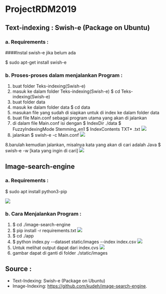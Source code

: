 # ProjectRDM2019

## Text-indexing : Swish-e (Package on Ubuntu)
### a. Requirements :
####Instal swish-e jika belum ada

$ sudo apt-get install swish-e

### b. Proses-proses dalam menjalankan Program :
1. buat folder Teks-indexing(Swish-e)
2. masuk ke dalam folder Teks-indexing(Swish-e)
$ cd Teks-indexing(Swish-e)
3. buat folder data
4. masuk ke dalam folder data
$ cd data
5. masukan file yang sudah di siapkan untuk di index ke dalam folder data
6. buat file Main.conf sebagai program utama yang akan di jalankan
7. di dalam file Main.conf isi dengan
$ IndexDir ./data
$ FuzzyIndexingMode Stemming_en1
$ IndexContents TXT* .txt
![](Screenshots/s4.PNG)
7. jalankan $ swish-e -c Main.conf 
![](Screenshots/s2.PNG)

8.barulah kemudian jalankan, misalnya kata yang akan di cari adalah Java $ swish-e -w [kata yang ingin di cari] 
![](Screenshots/s3.PNG)

## Image-search-engine
### a. Requirements :

$ sudo apt install python3-pip

![](Screenshots/1.PNG)

### b. Cara Menjalankan Program :
1.  $ cd ./image-search-engine
2.  $ pip install -r requirements.txt
![](Screenshots/3.PNG)
3.  $ cd ./app
4.  $ python index.py --dataset static/images --index index.csv 
![](Screenshots/4.PNG)
5. Untuk melihat output dapat dari index.cvs
![](Screenshots/5.PNG)
6. gambar dapat di ganti di folder ./static/images

## Source :
* Text-Indexing: Swish-e (Package on Ubuntu)
* Image-Indexing: https://github.com/kudeh/image-search-engine.
